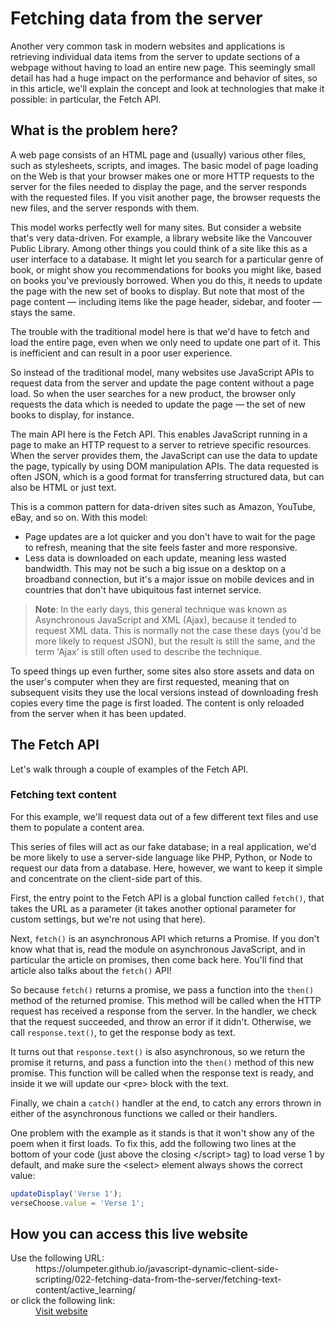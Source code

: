 # Fetching data from the server

Another very common task in modern websites and applications is retrieving 
individual data items from the server to update sections of a webpage without 
having to load an entire new page. This seemingly small detail has had a huge 
impact on the performance and behavior of sites, so in this article, we'll 
explain the concept and look at technologies that make it possible: in 
particular, the Fetch API.

## What is the problem here?

A web page consists of an HTML page and (usually) various other files, such 
as stylesheets, scripts, and images. The basic model of page loading on the 
Web is that your browser makes one or more HTTP requests to the server for 
the files needed to display the page, and the server responds with the 
requested files. If you visit another page, the browser requests the new 
files, and the server responds with them.

This model works perfectly well for many sites. But consider a website 
that's very data-driven. For example, a library website like the Vancouver 
Public Library. Among other things you could think of a site like this as a 
user interface to a database. It might let you search for a particular genre 
of book, or might show you recommendations for books you might like, based on 
books you've previously borrowed. When you do this, it needs to update the 
page with the new set of books to display. But note that most of the page 
content — including items like the page header, sidebar, and footer — stays 
the same.

The trouble with the traditional model here is that we'd have to fetch and 
load the entire page, even when we only need to update one part of it. This 
is inefficient and can result in a poor user experience.

So instead of the traditional model, many websites use JavaScript APIs to 
request data from the server and update the page content without a page load. 
So when the user searches for a new product, the browser only requests the 
data which is needed to update the page — the set of new books to display, 
for instance.

The main API here is the Fetch API. This enables JavaScript running in a page 
to make an HTTP request to a server to retrieve specific resources. When the 
server provides them, the JavaScript can use the data to update the page, 
typically by using DOM manipulation APIs. The data requested is often JSON, 
which is a good format for transferring structured data, but can also be HTML 
or just text.

This is a common pattern for data-driven sites such as Amazon, YouTube, eBay, 
and so on. With this model:

- Page updates are a lot quicker and you don't have to wait for the page to 
refresh, meaning that the site feels faster and more responsive.
- Less data is downloaded on each update, meaning less wasted bandwidth. This 
may not be such a big issue on a desktop on a broadband connection, but it's a 
major issue on mobile devices and in countries that don't have ubiquitous fast 
internet service.

>**Note**: In the early days, this general technique was known as Asynchronous 
JavaScript and XML (Ajax), because it tended to request XML data. This is 
normally not the case these days (you'd be more likely to request JSON), but 
the result is still the same, and the term 'Ajax' is still often used to 
describe the technique.

To speed things up even further, some sites also store assets and data on the 
user's computer when they are first requested, meaning that on subsequent 
visits they use the local versions instead of downloading fresh copies every 
time the page is first loaded. The content is only reloaded from the server 
when it has been updated.

## The Fetch API

Let's walk through a couple of examples of the Fetch API.

### Fetching text content

For this example, we'll request data out of a few different text files and 
use them to populate a content area.

This series of files will act as our fake database; in a real application, 
we'd be more likely to use a server-side language like PHP, Python, or Node 
to request our data from a database. Here, however, we want to keep it simple 
and concentrate on the client-side part of this.

First, the entry point to the Fetch API is a global function called `fetch()`, 
that takes the URL as a parameter (it takes another optional parameter for 
custom settings, but we're not using that here).

Next, `fetch()` is an asynchronous API which returns a Promise. If you don't 
know what that is, read the module on asynchronous JavaScript, and in 
particular the article on promises, then come back here. You'll find that 
article also talks about the `fetch()` API!

So because `fetch()` returns a promise, we pass a function into the `then()` 
method of the returned promise. This method will be called when the HTTP 
request has received a response from the server. In the handler, we check 
that the request succeeded, and throw an error if it didn't. Otherwise, we 
call `response.text()`, to get the response body as text.

It turns out that `response.text()` is also asynchronous, so we return the 
promise it returns, and pass a function into the `then()` method of this new 
promise. This function will be called when the response text is ready, and 
inside it we will update our &lt;pre&gt; block with the text.

Finally, we chain a `catch()` handler at the end, to catch any errors thrown 
in either of the asynchronous functions we called or their handlers.

One problem with the example as it stands is that it won't show any of the 
poem when it first loads. To fix this, add the following two lines at the 
bottom of your code (just above the closing &lt;/script&gt; tag) to load 
verse 1 by default, and make sure the &lt;select&gt; element always shows the 
correct value:

```js
updateDisplay('Verse 1');
verseChoose.value = 'Verse 1';
```

## How you can access this live website

<dl>
  Use the following URL:
  <dd>
    https://olumpeter.github.io/javascript-dynamic-client-side-scripting/022-fetching-data-from-the-server/fetching-text-content/active_learning/
  </dd>
  or click the following link:
  <dd>
    <a href="https://olumpeter.github.io/javascript-dynamic-client-side-scripting/022-fetching-data-from-the-server/fetching-text-content/active_learning">Visit website</a>
  </dd>
</dl>
